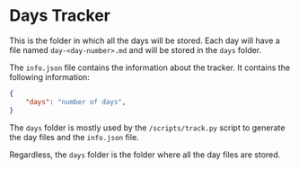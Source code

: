 # Days Tracker

This is the folder in which all the days will be stored. Each day will have a file named `day-<day-number>.md` and will be stored in the `days` folder.

The `info.json` file contains the information about the tracker. It contains the following information:

```json
{
    "days": "number of days",
}
```

The `days` folder is mostly used by the `/scripts/track.py` script to generate the day files and the `info.json` file.

Regardless, the `days` folder is the folder where all the day files are stored.

